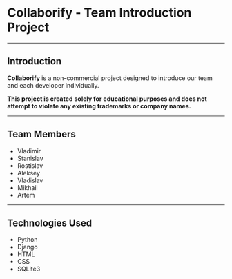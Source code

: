 # Collaborify - Team Introduction Project

---

## Introduction

**Collaborify** is a non-commercial project designed to introduce our team and each developer individually.

**This project is created solely for educational purposes and does not attempt to violate any existing trademarks or company names.**

---

## Team Members

- Vladimir
- Stanislav 
- Rostislav
- Aleksey
- Vladislav
- Mikhail
- Artem

---

## Technologies Used

- Python
- Django
- HTML
- CSS
- SQLite3
